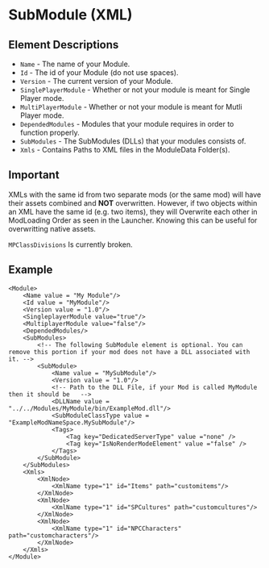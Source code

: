 # SubModule \(XML\)

## Element Descriptions

* `Name` - The name of your Module.
* `Id` - The id of your Module \(do not use spaces\).
* `Version` - The current version of your Module.
* `SinglePlayerModule` - Whether or not your module is meant for Single Player mode.
* `MultiPlayerModule` - Whether or not your module is meant for Mutli Player mode.
* `DependedModules` - Modules that your module requires in order to function properly.
* `SubModules` - The SubModules \(DLLs\) that your modules consists of.
* `Xmls` - Contains Paths to XML files in the ModuleData Folder(s).

## Important

XMLs with the same id from two separate mods \(or the same mod\) will have their assets combined and **NOT** overwritten. However, if two objects within an XML have the same id \(e.g. two items\), they will Overwrite each other in ModLoading Order as seen in the Launcher. Knowing this can be useful for overwritting native assets.

`MPClassDivisions` Is currently broken.


## Example

```markup
<Module>
    <Name value = "My Module"/>
    <Id value = "MyModule"/>
    <Version value = "1.0"/>
    <SingleplayerModule value="true"/>
    <MultiplayerModule value="false"/>
    <DependedModules/>
    <SubModules>
        <!-- The following SubModule element is optional. You can remove this portion if your mod does not have a DLL associated with it. -->
        <SubModule>
            <Name value = "MySubModule"/>
            <Version value = "1.0"/>
            <!-- Path to the DLL File, if your Mod is called MyModule then it should be   -->
            <DLLName value = "../../Modules/MyModule/bin/ExampleMod.dll"/>
            <SubModuleClassType value = "ExampleModNameSpace.MySubModule"/>
            <Tags>
                <Tag key="DedicatedServerType" value ="none" />
                <Tag key="IsNoRenderModeElement" value ="false" />
            </Tags>
        </SubModule>
    </SubModules>
    <Xmls>
        <XmlNode>
            <XmlName type="1" id="Items" path="customitems"/>
        </XmlNode>  
        <XmlNode>
            <XmlName type="1" id="SPCultures" path="customcultures"/>
        </XmlNode>
        <XmlNode>
            <XmlName type="1" id="NPCCharacters" path="customcharacters"/>
        </XmlNode>
	</Xmls>
</Module>
```

